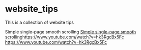# website_tips
This is a collection of website tips

Simple single-page smooth scrolling
[Simple single-page smooth scrolling](https://www.youtube.com/watch?v=hk3RgcBx5Fc)https://www.youtube.com/watch?v=hk3RgcBx5Fc
https://www.youtube.com/watch?v=hk3RgcBx5Fc
